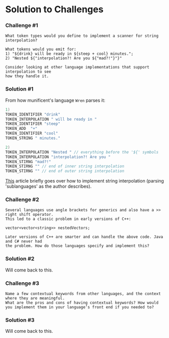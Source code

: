 # Solution to Challenges 

### Challenge #1
```
What token types would you define to implement a scanner for string interpolation? 

What tokens would you emit for:
1) "${drink} will be ready in ${steep + cool} minutes.";
2) "Nested ${"interpolation?! Are you ${"mad?!"}"}"

Consider looking at other language implementations that support interpolation to see 
how they handle it.
```
### Solution #1 

From how munificent's language `Wren` parses it: 

```c
1)
TOKEN_IDENTIFIER "drink" 
TOKEN_INTERPOLATION " will be ready in "
TOKEN_IDENTIFIER "steep"  
TOKEN_ADD  "+"
TOKEN_IDENTIFIER "cool"
TOKEN_STRING " minutes."
```
```c
2)
TOKEN_INTERPOLATION "Nested " // everything before the '${' symbols
TOKEN_INTERPOLATION "interpolation?! Are you "
TOKEN_STIRNG "mad?!" 
TOKEN_STIRNG "" // end of inner string interpolation
TOKEN_STIRNG "" // end of outer string interpolation
```

 [This](https://denisdefreyne.com/articles/2022-modal-lexer/#hints-for-the-parser) article briefly goes over how to implement string interpolation (parsing 'sublanguages' as the author describes).

### Challenge #2 
```
Several languages use angle brackets for generics and also have a >> right shift operator. 
This led to a classic problem in early versions of C++: 

vector<vector<string>> nestedVectors; 

Later versions of C++ are smarter and can handle the above code. Java and C# never had 
the problem. How do those languages specify and implement this?

```

### Solution #2

Will come back to this.

### Challenge #3 
```
Name a few contextual keywords from other languages, and the context where they are meaningful.
What are the pros and cons of having contextual keywords? How would you implement them in your language’s front end if you needed to?
```

### Solution #3 

Will come back to this.

